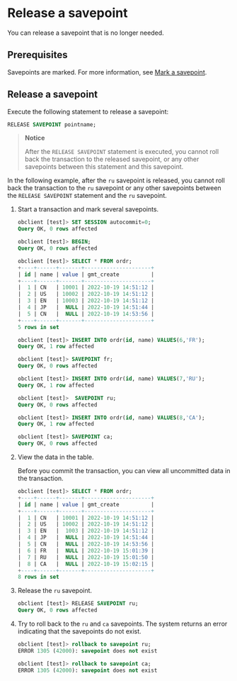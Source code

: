 # Release a savepoint

You can release a savepoint that is no longer needed. 

## Prerequisites

Savepoints are marked. For more information, see [Mark a savepoint](1.mark-a-savepoint.md). 

## Release a savepoint

Execute the following statement to release a savepoint: 

```sql
RELEASE SAVEPOINT pointname;
```

> **Notice**
>
> After the `RELEASE SAVEPOINT` statement is executed, you cannot roll back the transaction to the released savepoint, or any other savepoints between this statement and this savepoint. 

In the following example, after the `ru` savepoint is released, you cannot roll back the transaction to the `ru` savepoint or any other savepoints between the `RELEASE SAVEPOINT` statement and the `ru` savepoint. 

1. Start a transaction and mark several savepoints. 

   ```sql
   obclient [test]> SET SESSION autocommit=0;
   Query OK, 0 rows affected

   obclient [test]> BEGIN;
   Query OK, 0 rows affected

   obclient [test]> SELECT * FROM ordr;
   +----+------+-------+---------------------+
   | id | name | value | gmt_create          |
   +----+------+-------+---------------------+
   |  1 | CN   | 10001 | 2022-10-19 14:51:12 |
   |  2 | US   | 10002 | 2022-10-19 14:51:12 |
   |  3 | EN   | 10003 | 2022-10-19 14:51:12 |
   |  4 | JP   |  NULL | 2022-10-19 14:51:44 |
   |  5 | CN   |  NULL | 2022-10-19 14:53:56 |
   +----+------+-------+---------------------+
   5 rows in set

   obclient [test]> INSERT INTO ordr(id, name) VALUES(6,'FR');
   Query OK, 1 row affected

   obclient [test]> SAVEPOINT fr;
   Query OK, 0 rows affected

   obclient [test]> INSERT INTO ordr(id, name) VALUES(7,'RU');
   Query OK, 1 row affected

   obclient [test]>  SAVEPOINT ru;
   Query OK, 0 rows affected

   obclient [test]> INSERT INTO ordr(id, name) VALUES(8,'CA');
   Query OK, 1 row affected

   obclient [test]> SAVEPOINT ca;
   Query OK, 0 rows affected
   ```

2. View the data in the table. 

   Before you commit the transaction, you can view all uncommitted data in the transaction. 

   ```sql
   obclient [test]> SELECT * FROM ordr;
   +----+------+-------+---------------------+
   | id | name | value | gmt_create          |
   +----+------+-------+---------------------+
   |  1 | CN   | 10001 | 2022-10-19 14:51:12 |
   |  2 | US   | 10002 | 2022-10-19 14:51:12 |
   |  3 | EN   |  1003 | 2022-10-19 14:51:12 |
   |  4 | JP   |  NULL | 2022-10-19 14:51:44 |
   |  5 | CN   |  NULL | 2022-10-19 14:53:56 |
   |  6 | FR   |  NULL | 2022-10-19 15:01:39 |
   |  7 | RU   |  NULL | 2022-10-19 15:01:50 |
   |  8 | CA   |  NULL | 2022-10-19 15:02:15 |
   +----+------+-------+---------------------+
   8 rows in set
   ```

3. Release the `ru` savepoint. 

   ```sql
   obclient [test]> RELEASE SAVEPOINT ru;
   Query OK, 0 rows affected
   ```

4. Try to roll back to the `ru` and `ca` savepoints. The system returns an error indicating that the savepoints do not exist. 

   ```sql
   obclient [test]> rollback to savepoint ru;
   ERROR 1305 (42000): savepoint does not exist

   obclient [test]> rollback to savepoint ca;
   ERROR 1305 (42000): savepoint does not exist
   ```
